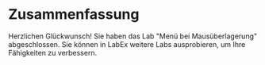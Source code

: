 # Zusammenfassung

Herzlichen Glückwunsch! Sie haben das Lab "Menü bei Mausüberlagerung" abgeschlossen. Sie können in LabEx weitere Labs ausprobieren, um Ihre Fähigkeiten zu verbessern.
